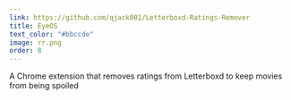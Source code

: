 ```yaml
---
link: https://github.com/qjack001/Letterboxd-Ratings-Remover
title: EyeOS
text_color: "#bbccde"
image: rr.png
order: 8
---
```

A Chrome extension that removes ratings from Letterboxd to keep movies from being spoiled
